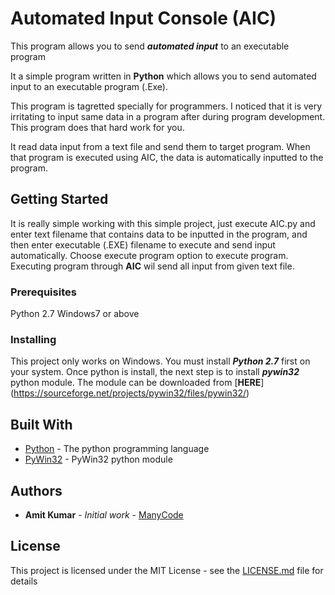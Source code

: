 # 


# Automated Input Console (AIC)

This program allows you to send ***automated input*** to an executable program

It a simple program written in **Python** which allows you to send automated input to an executable program (.Exe).

This program is tagretted specially for programmers. I noticed that it is very irritating to input same
data in a program after during program development. This program does that hard work for you.

It read data input from a text file and send them to target program. When that program is executed using AIC, the data is
automatically inputted to the program.

## Getting Started

It is really simple working with this simple project, just execute AIC.py and enter text filename that contains data to be inputted in the program, and then enter executable (.EXE) filename to execute and send input automatically.
Choose execute program option to execute program. Executing program through **AIC** wil send all input from given text file.

### Prerequisites

Python 2.7
Windows7 or above

### Installing

This project only works on Windows.
You must install ***Python 2.7*** first on your system.
Once python is install, the next step is to install ***pywin32*** python module. The module can be downloaded from [**HERE**] (https://sourceforge.net/projects/pywin32/files/pywin32/)

## Built With

* [Python](http://www.python.org) - The python programming language
* [PyWin32](https://sourceforge.net/projects/pywin32/files/pywin32/) - PyWin32 python module

## Authors

* **Amit Kumar** - *Initial work* - [ManyCode](https://github.com/ManyCode)

## License

This project is licensed under the MIT License - see the [LICENSE.md](LICENSE.md) file for details
